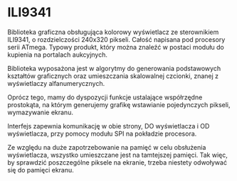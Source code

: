 # ILI9341

Biblioteka graficzna obsługująca kolorowy wyświetlacz ze sterownikiem ILI9341, 
o rozdzielczości 240x320 pikseli. Całość napisana pod procesory serii ATmega.
Typowy produkt, który można znaleźć w postaci modułu
do kupienia na portalach aukcyjnych.

Biblioteka wyposażona jest w algorytmy do generowania podstawowych kształtów graficznych 
oraz umieszczania skalowalnej czcionki, znanej z wyświetlaczy alfanumerycznych.

Oprócz tego, mamy do dyspozycji funkcje ustalające współrzędne prostokąta, na którym generujemy grafikę
wstawianie pojedynczych pikseli, wymazywanie ekranu.

Interfejs zapewnia komunikację w obie strony, DO wyświetlacza i OD wyświetlacza, przy pomocy
modułu SPI na pokładzie procesora. 

Ze względu na duże zapotrzebowanie na pamięć w celu obsłużenia wyświetlacza, wszystko
umieszczane jest na tamtejszej pamięci. Tak więc, by sprawdzić poszczególne piksele na ekranie, 
trzeba niestety odwoływać się do pamięci ekranu.


